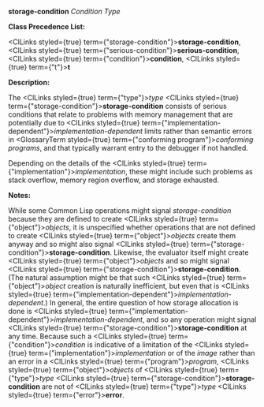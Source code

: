 **storage-condition** *Condition Type* 



**Class Precedence List:** 



<ClLinks styled={true} term={"storage-condition"}><b>storage-condition</b></ClLinks>, <ClLinks styled={true} term={"serious-condition"}><b>serious-condition</b></ClLinks>, <ClLinks styled={true} term={"condition"}><b>condition</b></ClLinks>, <ClLinks styled={true} term={"t"}><b>t</b></ClLinks> 



**Description:** 



The <ClLinks styled={true} term={"type"}><i>type</i></ClLinks> <ClLinks styled={true} term={"storage-condition"}><b>storage-condition</b></ClLinks> consists of serious conditions that relate to problems with memory management that are potentially due to <ClLinks styled={true} term={"implementation-dependent"}><i>implementation-dependent</i></ClLinks> limits rather than semantic errors in <GlossaryTerm styled={true} term={"conforming program"}><i>conforming programs</i></GlossaryTerm>, and that typically warrant entry to the debugger if not handled. 



Depending on the details of the <ClLinks styled={true} term={"implementation"}><i>implementation</i></ClLinks>, these might include such problems as stack overflow, memory region overflow, and storage exhausted. 



**Notes:** 



While some Common Lisp operations might signal *storage-condition* because they are defined to create <ClLinks styled={true} term={"object"}><i>objects</i></ClLinks>, it is unspecified whether operations that are not defined to create <ClLinks styled={true} term={"object"}><i>objects</i></ClLinks> create them anyway and so might also signal <ClLinks styled={true} term={"storage-condition"}><b>storage-condition</b></ClLinks>. Likewise, the evaluator itself might create <ClLinks styled={true} term={"object"}><i>objects</i></ClLinks> and so might signal <ClLinks styled={true} term={"storage-condition"}><b>storage-condition</b></ClLinks>. (The natural assumption might be that such <ClLinks styled={true} term={"object"}><i>object</i></ClLinks> creation is naturally inefficient, but even that is <ClLinks styled={true} term={"implementation-dependent"}><i>implementation-dependent</i></ClLinks>.) In general, the entire question of how storage allocation is done is <ClLinks styled={true} term={"implementation-dependent"}><i>implementation-dependent</i></ClLinks>, and so any operation might signal <ClLinks styled={true} term={"storage-condition"}><b>storage-condition</b></ClLinks> at any time. Because such a <ClLinks styled={true} term={"condition"}><i>condition</i></ClLinks> is indicative of a limitation of the <ClLinks styled={true} term={"implementation"}><i>implementation</i></ClLinks> or of the *image* rather than an error in a <ClLinks styled={true} term={"program"}><i>program</i></ClLinks>, <ClLinks styled={true} term={"object"}><i>objects</i></ClLinks> of <ClLinks styled={true} term={"type"}><i>type</i></ClLinks> <ClLinks styled={true} term={"storage-condition"}><b>storage-condition</b></ClLinks> are not of <ClLinks styled={true} term={"type"}><i>type</i></ClLinks> <ClLinks styled={true} term={"error"}><b>error</b></ClLinks>. 



